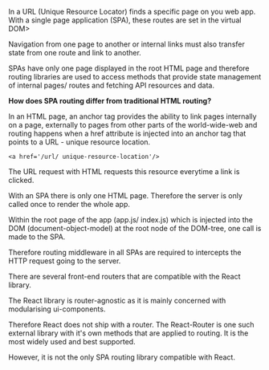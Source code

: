 In a URL (Unique Resource Locator) finds a specific page on you web app. With a single page application (SPA), these routes are set in the virtual DOM>

Navigation from one page to another or internal links must also transfer state from one route and link to another.

SPAs have only one page displayed in the root HTML page and therefore routing libraries are used to access methods that provide state management of internal pages/ routes and fetching API resources and data.

**How does SPA routing differ from traditional HTML routing?**

In an HTML page, an anchor tag provides the ability to link pages internally on a page, externally to pages from other parts of the world-wide-web and routing happens when a href attribute is injected into an anchor tag that points to a URL - unique resource location.

`<a href='/url/ unique-resource-location'/>`

The URL request with HTML requests this resource everytime a link is clicked.

With an SPA there is only one HTML page. Therefore the server is only called once to render the whole app.

Within the root page of the app (app.js/ index.js) which is injected into the DOM (document-object-model) at the root node of the DOM-tree, one call is made to the SPA.

Therefore routing middleware in all SPAs are required to intercepts the HTTP request going to the server.

There are several front-end routers that are compatible with the React library.

The React library is router-agnostic as it is mainly concerned with modularising ui-components.

Therefore React does not ship with a router. The React-Router is one such external library with it's own methods that are applied to routing. It is the most widely used and best supported.

However, it is not the only SPA routing library compatible with React.
